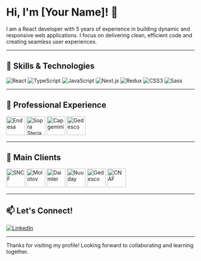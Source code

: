 # Hi, I'm [Your Name]! 👋

I am a React developer with 5 years of experience in building dynamic and responsive web applications. I focus on delivering clean, efficient code and creating seamless user experiences.

---

## 🚀 Skills & Technologies

<p align="left">
  <img src="https://img.shields.io/badge/React-20232A?style=for-the-badge&logo=react&logoColor=61DAFB" alt="React"/>
  <img src="https://img.shields.io/badge/TypeScript-3178C6?style=for-the-badge&logo=typescript&logoColor=white" alt="TypeScript"/>
  <img src="https://img.shields.io/badge/JavaScript-F7DF1E?style=for-the-badge&logo=javascript&logoColor=black" alt="JavaScript"/>
  <img src="https://img.shields.io/badge/Next.js-000000?style=for-the-badge&logo=nextdotjs&logoColor=white" alt="Next.js"/>
  <img src="https://img.shields.io/badge/Redux-764ABC?style=for-the-badge&logo=redux&logoColor=white" alt="Redux"/>
  <img src="https://img.shields.io/badge/CSS3-1572B6?style=for-the-badge&logo=css3&logoColor=white" alt="CSS3"/>
  <img src="https://img.shields.io/badge/Sass-CC6699?style=for-the-badge&logo=sass&logoColor=white" alt="Sass"/>
</p>

---

## 🏢 Professional Experience

<p align="left">
  <img src="https://erriberrisl.com/wp-content/uploads/2022/02/enel-endesa.png" alt="Endesa" height="50px"/>
  <img src="https://upload.wikimedia.org/wikipedia/commons/5/5e/Sopra_Steria_logo.svg" alt="Sopra Steria" height="50px"/>
  <img src="https://upload.wikimedia.org/wikipedia/commons/9/95/Capgemini_logo.svg" alt="Capgemini" height="50px"/>
  <img src="https://upload.wikimedia.org/wikipedia/commons/3/3e/Gedesco_logo.svg" alt="Gedesco" height="50px"/>
</p>

---

## 🤝 Main Clients

<p align="left">
  <img src="https://upload.wikimedia.org/wikipedia/commons/3/3e/SNCF_logo.svg" alt="SNCF" height="50px"/>
  <img src="https://upload.wikimedia.org/wikipedia/commons/4/4e/Molotov_TV_logo.svg" alt="Molotov" height="50px"/>
  <img src="https://upload.wikimedia.org/wikipedia/commons/2/2e/Daimler_AG_logo.svg" alt="Daimler" height="50px"/>
  <img src="https://upload.wikimedia.org/wikipedia/commons/1/1e/Nuuday_logo.svg" alt="Nuuday" height="50px"/>
  <img src="https://upload.wikimedia.org/wikipedia/commons/3/3e/Gedesco_logo.svg" alt="Gedesco" height="50px"/>
  <img src="https://upload.wikimedia.org/wikipedia/commons/d/d5/CAF_France_logo.svg" alt="CNAF" height="50px"/>
</p>

---

## 📫 Let's Connect!

<p align="left">
  <a href="https://www.linkedin.com/in/gharbi-anas-684b40b3" target="_blank"><img src="https://img.shields.io/badge/LinkedIn-0A66C2?style=for-the-badge&logo=linkedin&logoColor=white" alt="LinkedIn"/></a>
</p>

---

Thanks for visiting my profile! Looking forward to collaborating and learning together.

